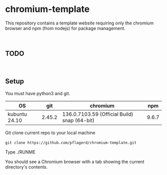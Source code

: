 # chromium-template

This repository contains a template website requiring only the chromium browser and npm (from nodejs) for package management.

<br>

## TODO

<br>

## Setup
You must have python3 and git.

| OS | git | chromium | npm |
| -------- | -------- | -------- | -------- |
| kubuntu 24.10   | 2.45.2   | 136.0.7103.59 (Official Build) snap (64-bit)   | 9.6.7 |

Git clone current repo to your local machine

​	`git clone https://github.com/pflagerd/chromium-template.git`

Type ./RUNME

You should see a Chromium browser with a tab showing the current directory's contents.

